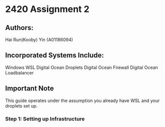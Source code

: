 # 2420 Assignment 2

## Authors:
Hai Run(Kooby) Yin (A01186094)

## Incorporated Systems Include:
Windows WSL
Digital Ocean Droplets
Digital Ocean Firewall
Digital Ocean Loadbalancer

## Important Note
This guide operates under the assumption you already have WSL and your droplets set up.

### Step 1: Setting up Infrastructure
